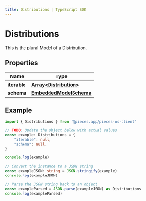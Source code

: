```yaml
---
title: Distributions | TypeScript SDK
---
```



# Distributions

This is the plural Model of a Distribution.

## Properties

Name | Type
------------ | -------------
**iterable** | [**Array&lt;Distribution&gt;**](Distribution)
**schema** | [**EmbeddedModelSchema**](EmbeddedModelSchema)

## Example

```typescript
import { Distributions } from '@pieces.app/pieces-os-client'

// TODO: Update the object below with actual values
const example: Distributions = {
    "iterable": null,
    "schema": null,
}

console.log(example)

// Convert the instance to a JSON string
const exampleJSON: string = JSON.stringify(example)
console.log(exampleJSON)

// Parse the JSON string back to an object
const exampleParsed = JSON.parse(exampleJSON) as Distributions
console.log(exampleParsed)
```


